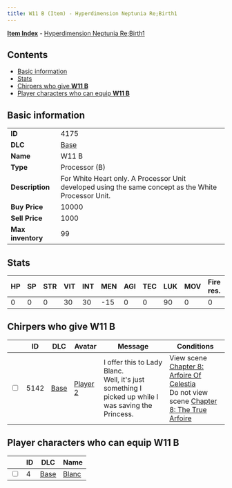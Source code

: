 ```yaml
---
title: W11 B (Item) - Hyperdimension Neptunia Re;Birth1
---
```


[**Item Index**](/neptunia/rb1/item/index.html) - [Hyperdimension Neptunia Re;Birth1](/neptunia/rb1)

## Contents

- [Basic information](#basic-information)
- [Stats](#stats)
- [Chirpers who give **W11 B**](#chirpers-who-give-w11-b)
- [Player characters who can equip **W11 B**](#player-characters-who-can-equip-w11-b)
## Basic information

|   |   |
| -- | -- |
| **ID** | 4175 |
| **DLC** | [Base](/neptunia/rb1/dlc/1-base.html) |
| **Name** | W11 B |
| **Type** | Processor (B) |
| **Description** | For White Heart only. A Processor Unit developed using the same concept as the White Processor Unit. |
| **Buy Price** | 10000 |
| **Sell Price** | 1000 |
| **Max inventory** | 99 |


## Stats

| HP | SP | STR | VIT | INT | MEN | AGI | TEC | LUK | MOV | Fire res. | Ice res. | Wind res. | Lightning res. |
| -- | -- | --- | --- | --- | --- | --- | --- | --- | --- | --------- | -------- | --------- | -------------- |
| 0 | 0 | 0 | 30 | 30 | -15 | 0 | 0 | 90 | 0 | 0 | 0 | 0 | 0 |


## Chirpers who give **W11 B**

|    | ID | DLC | Avatar | Message | Conditions |
| -- | -- | --- | ------ | ------- | ---------- |
| <input type="checkbox" id="rb1-chirper-event-1-5142" class="trackbox" /> | 5142 | [Base](/neptunia/rb1/dlc/1-base.html) | [Player 2](/neptunia/rb1/undefined/1-239-player-2.html) | I offer this to Lady Blanc.<br />Well, it's just something I picked up while I was saving the Princess. | View scene [Chapter 8: Arfoire Of Celestia](/neptunia/rb1/scene/1-801-chapter-8-arfoire-of-celestia.html)<br />Do not view scene [Chapter 8: The True Arfoire](/neptunia/rb1/scene/1-807-chapter-8-the-true-arfoire.html) |


## Player characters who can equip **W11 B**

|    | ID | DLC | Name |
| -- | -- | --- | ---- |
| <input type="checkbox" id="rb1-player-1-4" class="trackbox" /> | 4 | [Base](/neptunia/rb1/dlc/1-base.html) | [Blanc](/neptunia/rb1/player/1-4-blanc.html) |
